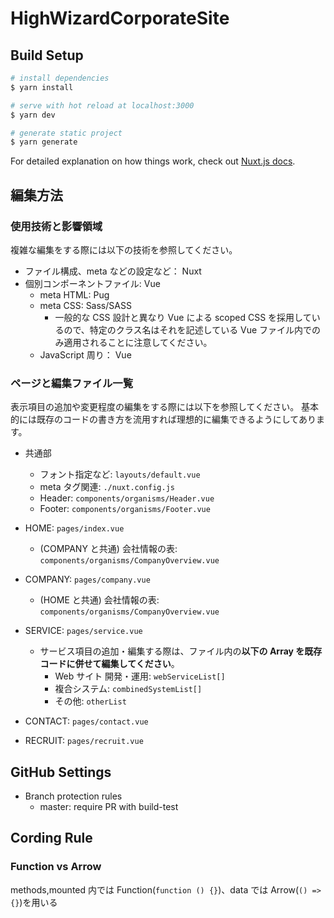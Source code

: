 # HighWizardCorporateSite

## Build Setup

```bash
# install dependencies
$ yarn install

# serve with hot reload at localhost:3000
$ yarn dev

# generate static project
$ yarn generate
```

For detailed explanation on how things work, check out [Nuxt.js docs](https://nuxtjs.org).

## 編集方法

### 使用技術と影響領域

複雑な編集をする際には以下の技術を参照してください。

- ファイル構成、meta などの設定など： Nuxt
- 個別コンポーネントファイル: Vue
  - meta HTML: Pug
  - meta CSS: Sass/SASS
    - 一般的な CSS 設計と異なり Vue による scoped CSS を採用しているので、特定のクラス名はそれを記述している Vue ファイル内でのみ適用されることに注意してください。
  - JavaScript 周り： Vue

### ページと編集ファイル一覧

表示項目の追加や変更程度の編集をする際には以下を参照してください。
基本的には既存のコードの書き方を流用すれば理想的に編集できるようにしてあります。

- 共通部

  - フォント指定など: `layouts/default.vue`
  - meta タグ関連: `./nuxt.config.js`
  - Header: `components/organisms/Header.vue`
  - Footer: `components/organisms/Footer.vue`

- HOME: `pages/index.vue`
  - (COMPANY と共通) 会社情報の表: `components/organisms/CompanyOverview.vue`
- COMPANY: `pages/company.vue`
  - (HOME と共通) 会社情報の表: `components/organisms/CompanyOverview.vue`
- SERVICE: `pages/service.vue`
  - サービス項目の追加・編集する際は、ファイル内の**以下の Array を既存コードに併せて編集してください**。
    - Web サイト 開発・運用: `webServiceList[]`
    - 複合システム: `combinedSystemList[]`
    - その他: `otherList`
- CONTACT: `pages/contact.vue`
- RECRUIT: `pages/recruit.vue`

## GitHub Settings

- Branch protection rules
  - master: require PR with build-test

## Cording Rule

### Function vs Arrow

methods,mounted 内では Function(`function () {}`)、data では Arrow(`() => {}`)を用いる
